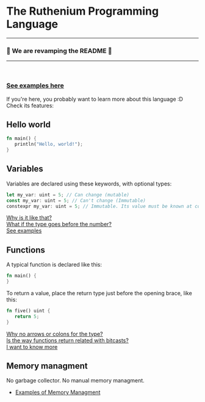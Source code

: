 # The Ruthenium Programming Language

---

### 🚧 We are revamping the README 🚧

---


<br />


### [See examples here](https://github.com/ruthenium-lang/ruthenium/wiki/Examples)

If you're here, you probably want to learn more about this language :D
Check its features:

## Hello world

```rust
fn main() {
   println("Hello, world!");
}
```

## Variables
Variables are declared using these keywords, with optional types:
```rust
let my_var: uint = 5; // Can change (mutable)
const my_var: uint = 5; // Can't change (Immutable)
constexpr my_var: uint = 5; // Immutable. Its value must be known at compilation time.
```

[Why is it like that?](https://github.com/ruthenium-lang/ruthenium/wiki/Variables#why-is-it-like-that)<br />
[What if the type goes before the number?](https://github.com/ruthenium-lang/ruthenium/wiki/Casts#bitcasts)<br />
[See examples](https://github.com/ruthenium-lang/ruthenium/wiki/Examples#variables)<br />

## Functions

A typical function is declared like this:

```rust
fn main() {
}
```

To return a value, place the return type just before the opening brace, like this:

```rust
fn five() uint {
   return 5;
}
```

[Why no arrows or colons for the type?](https://github.com/ruthenium-lang/ruthenium/wiki/Functions#functions-with-return)<br />
[Is the way functions return related with bitcasts?](https://github.com/ruthenium-lang/ruthenium/wiki/Functions#bitcasts)<br />
[I want to know more](https://github.com/ruthenium-lang/ruthenium/wiki/Functions)<br />

## Memory managment
No garbage collector. No manual memory managment.

- [Examples of Memory Managment](https://github.com/ruthenium-lang/ruthenium/wiki/Mental-Model)



